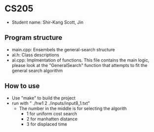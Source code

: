 # CS205
* Student name: Shir-Kang Scott, Jin

## Program structure
* main.cpp: Ensembels the general-search structure
* al.h: Class descriptions
* al.cpp: Implmentation of functions.  This file contains the main logic, please look at the "GeneralSearch" function that attempts to fit the general search algorithm

## How to use
* Use "make" to build the project
* run with " ./hw1 2 ./inputs/input8_1.txt" 
    * The number in the middle is for selecting the algorith
        * 1 for uniform cost search
        * 2 for manhatten distance
        * 3 for displaced time